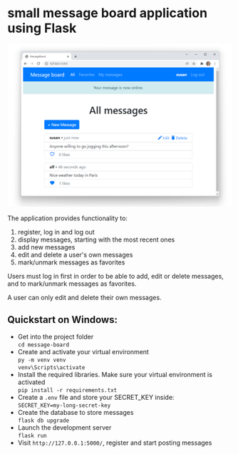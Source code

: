 # small message board application using Flask

![Screenshot](./static/screen.png)

The application provides functionality to:

1. register, log in and log out
2. display messages, starting with the most recent ones
3. add new messages
4. edit and delete a user's own messages
5. mark/unmark messages as favorites

Users must log in first in order to be able to add, edit or delete messages, 
and to mark/unmark messages as favorites.

A user can only edit and delete their own messages.

## Quickstart on Windows:  
+ Get into the project folder    
    `cd message-board`
+ Create and activate your virtual environment  
    `py -m venv venv`  
    `venv\Scripts\activate`
+ Install the required libraries. Make sure your virtual environment is activated  
    `pip install -r requirements.txt`
+ Create a `.env` file and store your SECRET_KEY inside:  
    `SECRET_KEY=my-long-secret-key`
+ Create the database to store messages  
    `flask db upgrade`
+ Launch the development server  
    `flask run`
+ Visit `http://127.0.0.1:5000/`, register and start posting messages